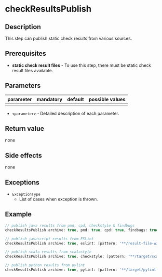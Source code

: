 # checkResultsPublish

## Description
This step can publish static check results from various sources.

## Prerequisites
* **static check result files** - To use this step, there must be static check result files available.

## Parameters
| parameter      | mandatory | default                           | possible values    |
| ---------------|-----------|-----------------------------------|--------------------|
|   |   |   |   |

* `<parameter>` - Detailed description of each parameter.

## Return value
none

## Side effects
none

## Exceptions
* `ExceptionType`
    * List of cases when exception is thrown.

## Example
```groovy
// publish java results from pmd, cpd, checkstyle & findbugs
checkResultsPublish archive: true, pmd: true, cpd: true, findbugs: true, checkstyle: true, aggregation: [thresholds: [fail: [high: 0]]]
```

```groovy
// publish javascript results from ESLint
checkResultsPublish archive: true, eslint: [pattern: '**/result-file-with-fancy-name.xml'], aggregation: [thresholds: [fail: [high: 0, normal: 10]]]
```

```groovy
// publish scala results from scalastyle
checkResultsPublish archive: true, checkstyle: [pattern: '**/target/scalastyle-result.xml']
```

```groovy
// publish python results from pylint
checkResultsPublish archive: true, pylint: [pattern: '**/target/pylint.log']
```
